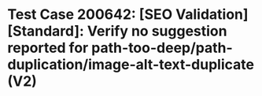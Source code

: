# Test Case 200642: [SEO Validation][Standard]: Verify no suggestion reported for path-too-deep/path-duplication/image-alt-text-duplicate (V2)
